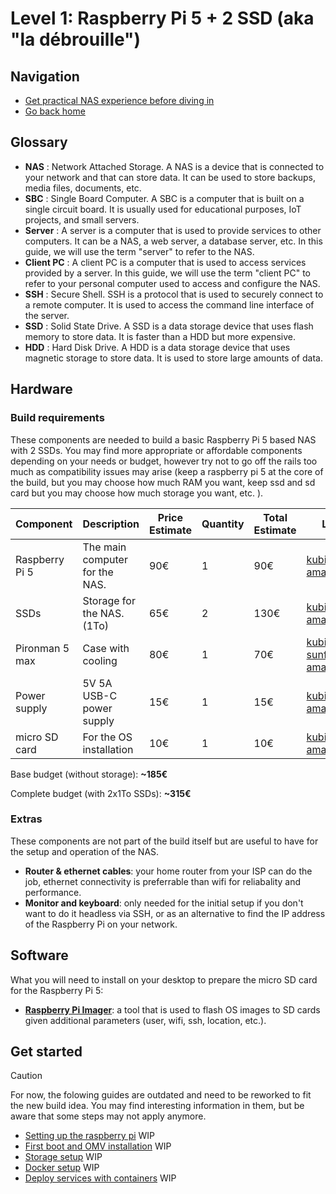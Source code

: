 # Level 1: Raspberry Pi 5 + 2 SSD (aka "la débrouille")

## Navigation

- [Get practical NAS experience before diving in](../../knowledge-base.md)
- [Go back home](../../../../README.md#lets-explore-the-builds)

## Glossary

- **NAS** : Network Attached Storage. A NAS is a device that is connected to your network and that can store data. It can be used to store backups, media files, documents, etc.
- **SBC** : Single Board Computer. A SBC is a computer that is built on a single circuit board. It is usually used for educational purposes, IoT projects, and small servers.
- **Server** : A server is a computer that is used to provide services to other computers. It can be a NAS, a web server, a database server, etc. In this guide, we will use the term "server" to refer to the NAS.
- **Client PC** : A client PC is a computer that is used to access services provided by a server. In this guide, we will use the term "client PC" to refer to your personal computer used to access and configure the NAS.
- **SSH** : Secure Shell. SSH is a protocol that is used to securely connect to a remote computer. It is used to access the command line interface of the server.
- **SSD** : Solid State Drive. A SSD is a data storage device that uses flash memory to store data. It is faster than a HDD but more expensive.
- **HDD** : Hard Disk Drive. A HDD is a data storage device that uses magnetic storage to store data. It is used to store large amounts of data.

## Hardware

### Build requirements

These components are needed to build a basic Raspberry Pi 5 based NAS with 2 SSDs. You may find more appropriate or affordable components depending on your needs or budget, however try not to go off the rails too much as compatibility issues may arise (keep a raspberry pi 5 at the core of the build, but you may choose how much RAM you want, keep ssd and sd card but you may choose how much storage you want, etc. ).

| Component      | Description                    | Price Estimate | Quantity | Total Estimate | Links                                                                                                                                                                                                  |
| -------------- | ------------------------------ | -------------- | -------- | -------------- | ------------------------------------------------------------------------------------------------------------------------------------------------------------------------------------------------------ |
| Raspberry Pi 5 | The main computer for the NAS. | 90€            | 1        | 90€            | [kubii](https://www.kubii.com/en/nano-computers/4106-1832-raspberry-pi-5-3272496315938.html#/ram-8_gb), [amazon](https://amzn.eu/d/5LiKxiZ)                                                            |
| SSDs           | Storage for the NAS. (1To)     | 65€            | 2        | 130€           | [kubii](https://www.kubii.com/en/storage-device/4446-2411-ssd-hard-drive-for-raspberry-pi-5-3272496319592.html#/storage_capacity-1tb), [amazon](https://amzn.eu/d/dkpEgvX)                             |
| Pironman 5 max | Case with cooling              | 80€            | 1        | 70€            | [kubii](https://www.kubii.com/en/ventilated-smart-cases/4785-pironman-5-max-3272496323865.html), [sunfounder](https://www.sunfounder.com/products/pironman-5-max), [amazon](https://amzn.eu/d/5glcb0B) |
| Power supply   | 5V 5A USB-C power supply       | 15€            | 1        | 15€            | [kubii](https://www.kubii.com/en/power-supplies/4107-1818-power-supply-raspberry-pi-27w-usb-c-3272496315761.html#/color-white/power_supply-european_union_eu), [amazon](https://amzn.eu/d/5R0RK0o)     |
| micro SD card  | For the OS installation        | 10€            | 1        | 10€            | [kubii](https://www.kubii.com/en/storage-device/4392-2099-official-raspberry-pi-sd-card-3272496319158.html#/storage_capacity-32_gb/os-without_os_activated), [amazon](https://amzn.eu/d/85VKNLo)       |

Base budget (without storage): **~185€**

Complete budget (with 2x1To SSDs): **~315€**

### Extras

These components are not part of the build itself but are useful to have for the setup and operation of the NAS.

- **Router & ethernet cables**: your home router from your ISP can do the job, ethernet connectivity is preferrable than wifi for reliabality and performance.
- **Monitor and keyboard**: only needed for the initial setup if you don't want to do it headless via SSH, or as an alternative to find the IP address of the Raspberry Pi on your network.

## Software

What you will need to install on your desktop to prepare the micro SD card for the Raspberry Pi 5:

- [**Raspberry Pi Imager**](https://www.raspberrypi.com/software): a tool that is used to flash OS images to SD cards given additional parameters (user, wifi, ssh, location, etc.).

## Get started

> [!CAUTION]
> For now, the folowing guides are outdated and need to be reworked to fit the new build idea. You may find interesting information in them, but be aware that some steps may not apply anymore.

- [Setting up the raspberry pi](./raspberrypi.md) WIP
- [First boot and OMV installation](./omv-first-boot.md) WIP
- [Storage setup](./omv-storage.md) WIP
- [Docker setup](./omv-docker.md) WIP
- [Deploy services with containers](./containers.md) WIP
